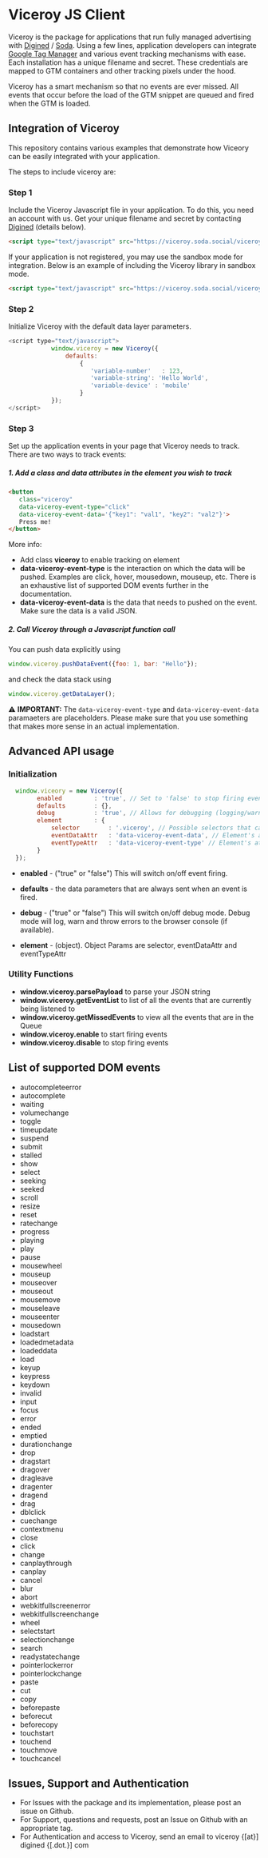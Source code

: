 # Viceroy JS Client

Viceroy is the package for applications that run fully managed advertising with [Digined](https://digined.com/) / [Soda](https://meetsoda.com/). Using a few lines, application developers can integrate [Google Tag Manager](https://www.google.com/tagmanager/) and various event tracking mechanisms with ease. Each installation has a unique filename and secret. These credentials are mapped to GTM containers and other tracking pixels under the hood. 

Viceroy has a smart mechanism so that no events are ever missed. All events that occur before the load of the GTM snippet are queued and fired when the GTM is loaded.

## Integration of Viceroy

This repository contains various examples that demonstrate how Viceory can be easily integrated with your application.

The steps to include viceroy are:

### Step 1
Include the Viceroy Javascript file in your application. To do this, you need an account with us. Get your unique filename and secret by contacting [Digined](https://digined.com/) (details below).

```html
<script type="text/javascript" src="https://viceroy.soda.social/viceroy/{{FILENAME_GOES_HERE}}?secret={{SECRET_GOES_HERE}}"></script>
```

If your application is not registered, you may use the sandbox mode for integration. Below is an example of including the Viceroy library in sandbox mode.

```html
<script type="text/javascript" src="https://viceroy.soda.social/viceroy/sandbox.js"></script>
```

### Step 2
Initialize Viceroy with the default data layer parameters.

```javascript
<script type="text/javascript">
            window.viceroy = new Viceroy({
                defaults: 
                    {
                       'variable-number'   : 123,
                       'variable-string': 'Hello World',
                       'variable-device' : 'mobile'
                    }
            });
</script>
```

### Step 3
Set up the application events in your page that Viceroy needs to track. There are two ways to track events:

##### 1. Add a class and data attributes in the element you wish to track

```html
<button 
   class="viceroy" 
   data-viceroy-event-type="click" 
   data-viceroy-event-data='{"key1": "val1", "key2": "val2"}'>
   Press me!
</button>
```
More info:
* Add class **viceroy** to enable tracking on element
* **data-viceroy-event-type** is the interaction on which the data will be pushed. Examples are click, hover, mousedown, mouseup, etc. There is an exhaustive list of supported DOM events further in the documentation.
* **data-viceroy-event-data** is the data that needs to pushed on the event. Make sure the data is a valid JSON.

##### 2. Call Viceroy through a Javascript function call

You can push data explicitly using
```javascript
window.viceroy.pushDataEvent({foo: 1, bar: "Hello"});
```

and check the data stack using
```javascript
window.viceroy.getDataLayer();
```

:warning: **IMPORTANT:** The ```data-viceroy-event-type``` and ```data-viceroy-event-data``` paramaeters are placeholders. Please make sure that you use something that makes more sense in an actual implementation. 

## Advanced API usage

### Initialization

```javascript
  window.viceory = new Viceroy({
        enabled         : 'true', // Set to 'false' to stop firing events
        defaults        : {},
        debug           : 'true', // Allows for debugging (logging/warnings/errors)
        element         : {
            selector        : '.viceroy', // Possible selectors that can be used to recognize the elements
            eventDataAttr   : 'data-viceroy-event-data', // Element's attribute to retrieve event data
            eventTypeAttr   : 'data-viceroy-event-type' // Element's attribute to determine what event to listen on
        }
  });
```

* **enabled** - ("true" or "false") This will switch on/off event firing.

* **defaults** - the data parameters that are always sent when an event is fired.

* **debug** - ("true" or "false") This will switch on/off debug mode. Debug mode will log, warn and throw errors to the browser console (if available).

* **element** - (object). Object Params are selector, eventDataAttr and eventTypeAttr

### Utility Functions

* **window.viceroy.parsePayload** to parse your JSON string
* **window.viceroy.getEventList** to list of all the events that are currently being listened to
* **window.viceroy.getMissedEvents** to view all the events that are in the Queue
* **window.viceroy.enable** to start firing events
* **window.viceroy.disable** to stop firing events

## List of supported DOM events

* autocompleteerror
* autocomplete
* waiting
* volumechange
* toggle
* timeupdate
* suspend
* submit
* stalled
* show
* select
* seeking
* seeked
* scroll
* resize
* reset
* ratechange
* progress
* playing
* play
* pause
* mousewheel
* mouseup
* mouseover
* mouseout
* mousemove
* mouseleave
* mouseenter
* mousedown
* loadstart
* loadedmetadata
* loadeddata
* load
* keyup
* keypress
* keydown
* invalid
* input
* focus
* error
* ended
* emptied
* durationchange
* drop
* dragstart
* dragover
* dragleave
* dragenter
* dragend
* drag
* dblclick
* cuechange
* contextmenu
* close
* click
* change
* canplaythrough
* canplay
* cancel
* blur
* abort
* webkitfullscreenerror
* webkitfullscreenchange
* wheel
* selectstart
* selectionchange
* search
* readystatechange
* pointerlockerror
* pointerlockchange
* paste
* cut
* copy
* beforepaste
* beforecut
* beforecopy
* touchstart
* touchend
* touchmove
* touchcancel

## Issues, Support and Authentication

* For Issues with the package and its implementation, please post an issue on Github.
* For Support, questions and requests, post an Issue on Github with an appropriate tag.
* For Authentication and access to Viceroy, send an email to viceroy {[at}] digined {[.dot.}] com

